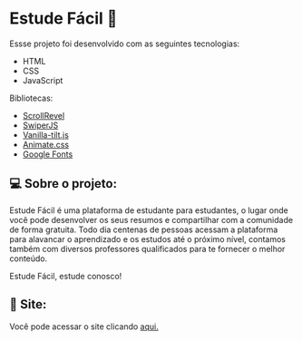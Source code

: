  # Estude Fácil 📝

<p>Essse projeto foi desenvolvido com as seguintes tecnologias: </p>
<ul>
  <li>HTML</li>
  <li>CSS</li>
  <li>JavaScript</li>
</ul>

<p>Bibliotecas: </p>
<ul>
  <li><a href="https://scrollrevealjs.org/">ScrollRevel</a></li>
  <li><a href="https://github.com/nolimits4web/Swiper">SwiperJS</a></li>
  <li><a href="https://micku7zu.github.io/vanilla-tilt.js/">Vanilla-tilt.js</a></li>
  <li><a href="https://animate.style//">Animate.css</a></li>
  <li><a href="https://fonts.google.com/">Google Fonts</a></li>
</ul>

<h2>💻 Sobre o projeto: </h2>
<p>
  Estude Fácil é uma plataforma de estudante para estudantes, o lugar onde você pode desenvolver os seus resumos e compartilhar com a comunidade de forma gratuita. Todo dia centenas de pessoas acessam a plataforma para alavancar o aprendizado e os estudos até o próximo nível, contamos também com diversos professores qualificados para te fornecer o melhor conteúdo.
 
 Estude Fácil, estude conosco!
</p>

<h2>🔖 Site: </h2>
<p>
  Você pode acessar o site clicando <a href="https://davilucena222.github.io/Estude-Facil/">aqui.</a>
</p>
